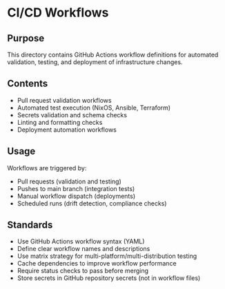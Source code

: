 # CI/CD Workflows

## Purpose
This directory contains GitHub Actions workflow definitions for automated validation, testing, and deployment of infrastructure changes.

## Contents
- Pull request validation workflows
- Automated test execution (NixOS, Ansible, Terraform)
- Secrets validation and schema checks
- Linting and formatting checks
- Deployment automation workflows

## Usage
Workflows are triggered by:
- Pull requests (validation and testing)
- Pushes to main branch (integration tests)
- Manual workflow dispatch (deployments)
- Scheduled runs (drift detection, compliance checks)

## Standards
- Use GitHub Actions workflow syntax (YAML)
- Define clear workflow names and descriptions
- Use matrix strategy for multi-platform/multi-distribution testing
- Cache dependencies to improve workflow performance
- Require status checks to pass before merging
- Store secrets in GitHub repository secrets (not in workflow files)
